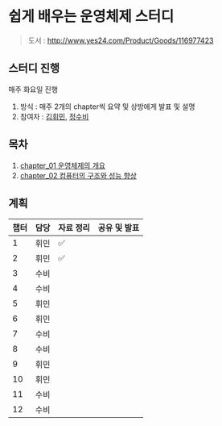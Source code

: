 # 쉽게 배우는 운영체제 스터디

> 도서 : http://www.yes24.com/Product/Goods/116977423

## 스터디 진행

매주 화요일 진행

1. 방식 : 매주 2개의 chapter씩 요약 및 상방에게 발표 및 설명
2. 참여자 : [김휘민](https://github.com/hwibaski), [정수비](https://github.com/JeongSubi)

## 목차

1. [chapter_01 운영체제의 개요](https://github.com/hwibaski/book_study/blob/main/easy_operating_system/chapter_1/chapter_1.md)
2. [chapter_02 컴퓨터의 구조와 성능 향상](https://github.com/hwibaski/book_study/blob/main/easy_operating_system/chapter_2/chapter_2.md)

## 계획
| 챕터  | 담당  | 자료 정리 | 공유 및 발표 |
|-----|-----|-------|---------|
| 1   | 휘민  | ✅     ||
| 2   | 휘민  | ✅     ||
| 3   | 수비  |||
| 4   |수비|||
| 5   |휘민|||
| 6   |휘민|||
| 7   |수비|||
| 8   |수비|||
| 9   |휘민|||
| 10  |휘민|||
| 11  |수비|||
| 12  |수비|||
